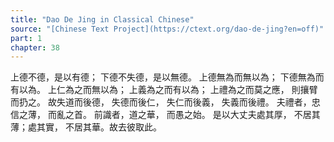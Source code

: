 ```yaml
---
title: "Dao De Jing in Classical Chinese"
source: "[Chinese Text Project](https://ctext.org/dao-de-jing?en=off)"
part: 1
chapter: 38
---
```

上德不德，是以有德；
下德不失德，是以無德。
上德無為而無以為；
下德無為而有以為。
上仁為之而無以為；
上義為之而有以為；
上禮為之而莫之應，
則攘臂而扔之。
故失道而後德，
失德而後仁，
失仁而後義，
失義而後禮。
夫禮者，忠信之薄，
而亂之首。
前識者，道之華，
而愚之始。
是以大丈夫處其厚，
不居其薄；處其實，
不居其華。故去彼取此。